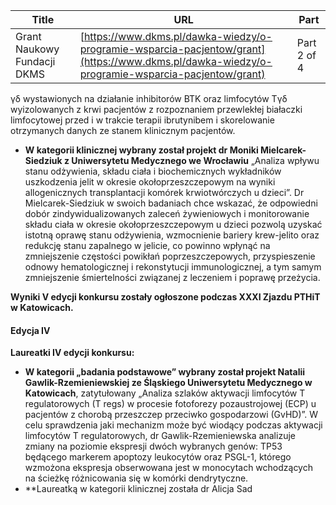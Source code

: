 | **Title**       | **URL**           | **Part**              |
|-----------------|-------------------|-----------------------|
| Grant Naukowy Fundacji DKMS         | [https://www.dkms.pl/dawka-wiedzy/o-programie-wsparcia-pacjentow/grant](https://www.dkms.pl/dawka-wiedzy/o-programie-wsparcia-pacjentow/grant)    | Part 2 of 4          |

γδ wystawionych na działanie inhibitorów BTK oraz limfocytów Tγδ wyizolowanych z krwi pacjentów z rozpoznaniem przewlekłej białaczki limfocytowej przed i w trakcie terapii ibrutynibem i skorelowanie otrzymanych danych ze stanem klinicznym pacjentów.
* **W kategorii klinicznej wybrany został projekt dr Moniki Mielcarek\-Siedziuk z Uniwersytetu Medycznego we Wrocławiu** „Analiza wpływu stanu odżywienia, składu ciała i biochemicznych wykładników uszkodzenia jelit w okresie okołoprzeszczepowym na wyniki allogenicznych transplantacji komórek krwiotwórczych u dzieci”. Dr Mielcarek\-Siedziuk w swoich badaniach chce wskazać, że odpowiedni dobór zindywidualizowanych zaleceń żywieniowych i monitorowanie składu ciała w okresie okołoprzeszczepowym u dzieci pozwolą uzyskać istotną oprawę stanu odżywienia, wzmocnienie bariery krew\-jelito oraz redukcję stanu zapalnego w jelicie, co powinno wpłynąć na zmniejszenie częstości powikłań poprzeszczepowych, przyspieszenie odnowy hematologicznej i rekonstytucji immunologicznej, a tym samym zmniejszenie śmiertelności związanej z leczeniem i poprawę przeżycia.


**Wyniki V edycji konkursu zostały ogłoszone podczas XXXI Zjazdu PTHiT w Katowicach.**



#### Edycja IV


**Laureatki IV edycji konkursu:**


* **W kategorii „badania podstawowe” wybrany został projekt Natalii Gawlik\-Rzemieniewskiej ze Śląskiego Uniwersytetu Medycznego w Katowicach**, zatytułowany „Analiza szlaków aktywacji limfocytów T regulatorowych (T regs) w procesie fotoforezy pozaustrojowej (ECP) u pacjentów z chorobą przeszczep przeciwko gospodarzowi (GvHD)”. W celu sprawdzenia jaki mechanizm może być wiodący podczas aktywacji limfocytów T regulatorowych, dr Gawlik\-Rzemieniewska analizuje zmiany na poziomie ekspresji dwóch wybranych genów: TP53 będącego markerem apoptozy leukocytów oraz PSGL\-1, którego wzmożona ekspresja obserwowana jest w monocytach wchodzących na ścieżkę różnicowania się w komórki dendrytyczne.
* **Laureatką w kategorii klinicznej została dr Alicja Sad